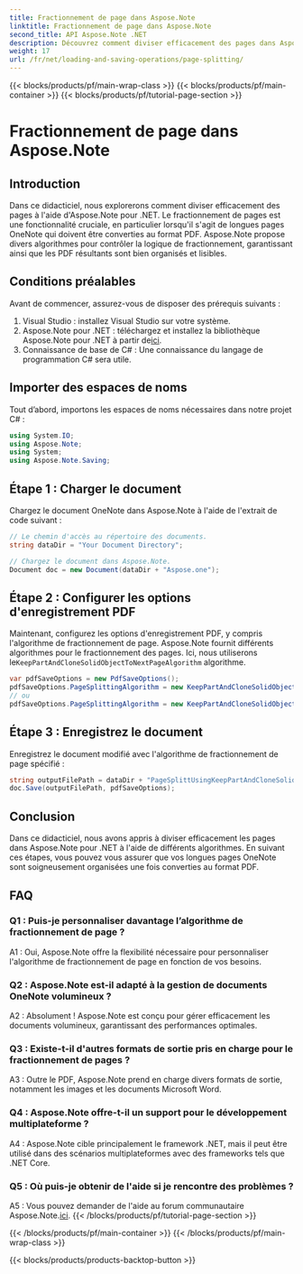 ```yaml
---
title: Fractionnement de page dans Aspose.Note
linktitle: Fractionnement de page dans Aspose.Note
second_title: API Aspose.Note .NET
description: Découvrez comment diviser efficacement des pages dans Aspose.Note pour .NET à l'aide de différents algorithmes. Assurez une organisation soignée des documents OneNote au format PDF.
weight: 17
url: /fr/net/loading-and-saving-operations/page-splitting/
---
```


{{< blocks/products/pf/main-wrap-class >}}
{{< blocks/products/pf/main-container >}}
{{< blocks/products/pf/tutorial-page-section >}}

# Fractionnement de page dans Aspose.Note

## Introduction

Dans ce didacticiel, nous explorerons comment diviser efficacement des pages à l'aide d'Aspose.Note pour .NET. Le fractionnement de pages est une fonctionnalité cruciale, en particulier lorsqu'il s'agit de longues pages OneNote qui doivent être converties au format PDF. Aspose.Note propose divers algorithmes pour contrôler la logique de fractionnement, garantissant ainsi que les PDF résultants sont bien organisés et lisibles.

## Conditions préalables

Avant de commencer, assurez-vous de disposer des prérequis suivants :

1. Visual Studio : installez Visual Studio sur votre système.
2.  Aspose.Note pour .NET : téléchargez et installez la bibliothèque Aspose.Note pour .NET à partir de[ici](https://releases.aspose.com/note/net/).
3. Connaissance de base de C# : Une connaissance du langage de programmation C# sera utile.

## Importer des espaces de noms

Tout d’abord, importons les espaces de noms nécessaires dans notre projet C# :

```csharp
using System.IO;
using Aspose.Note;
using System;
using Aspose.Note.Saving;
```

## Étape 1 : Charger le document

Chargez le document OneNote dans Aspose.Note à l'aide de l'extrait de code suivant :

```csharp
// Le chemin d'accès au répertoire des documents.
string dataDir = "Your Document Directory";

// Chargez le document dans Aspose.Note.
Document doc = new Document(dataDir + "Aspose.one");
```

## Étape 2 : Configurer les options d'enregistrement PDF

 Maintenant, configurez les options d'enregistrement PDF, y compris l'algorithme de fractionnement de page. Aspose.Note fournit différents algorithmes pour le fractionnement des pages. Ici, nous utiliserons le`KeepPartAndCloneSolidObjectToNextPageAlgorithm` algorithme.

```csharp
var pdfSaveOptions = new PdfSaveOptions();
pdfSaveOptions.PageSplittingAlgorithm = new KeepPartAndCloneSolidObjectToNextPageAlgorithm(100);
// ou
pdfSaveOptions.PageSplittingAlgorithm = new KeepPartAndCloneSolidObjectToNextPageAlgorithm(400);
```

## Étape 3 : Enregistrez le document

Enregistrez le document modifié avec l'algorithme de fractionnement de page spécifié :

```csharp
string outputFilePath = dataDir + "PageSplittUsingKeepPartAndCloneSolidObjectToNextPageAlgorithm_out.pdf";
doc.Save(outputFilePath, pdfSaveOptions);
```

## Conclusion

Dans ce didacticiel, nous avons appris à diviser efficacement les pages dans Aspose.Note pour .NET à l'aide de différents algorithmes. En suivant ces étapes, vous pouvez vous assurer que vos longues pages OneNote sont soigneusement organisées une fois converties au format PDF.

## FAQ

### Q1 : Puis-je personnaliser davantage l’algorithme de fractionnement de page ?

A1 : Oui, Aspose.Note offre la flexibilité nécessaire pour personnaliser l'algorithme de fractionnement de page en fonction de vos besoins.

### Q2 : Aspose.Note est-il adapté à la gestion de documents OneNote volumineux ?

A2 : Absolument ! Aspose.Note est conçu pour gérer efficacement les documents volumineux, garantissant des performances optimales.

### Q3 : Existe-t-il d'autres formats de sortie pris en charge pour le fractionnement de pages ?

A3 : Outre le PDF, Aspose.Note prend en charge divers formats de sortie, notamment les images et les documents Microsoft Word.

### Q4 : Aspose.Note offre-t-il un support pour le développement multiplateforme ?

A4 : Aspose.Note cible principalement le framework .NET, mais il peut être utilisé dans des scénarios multiplateformes avec des frameworks tels que .NET Core.

### Q5 : Où puis-je obtenir de l'aide si je rencontre des problèmes ?

 A5 : Vous pouvez demander de l'aide au forum communautaire Aspose.Note.[ici](https://forum.aspose.com/c/note/28).
{{< /blocks/products/pf/tutorial-page-section >}}

{{< /blocks/products/pf/main-container >}}
{{< /blocks/products/pf/main-wrap-class >}}

{{< blocks/products/products-backtop-button >}}
